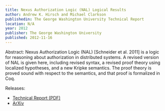 ```yaml
---
title: Nexus Authorization Logic (NAL) Logical Results
author: Andrew K. Hirsch and Michael Clarkson
publishedin: The George Washington University Technical Report
location: N/A
year: 2012
publisher: The George Washington University
published: 2012-11-16
---
```


Abstract: Nexus Authorization Logic (NAL) [Schneider et al. 2011] is a logic for reasoning about authorization in distributed systems. 
A revised version of NAL is given here, including revised syntax, a revised proof theory using localized hypotheses, and a new Kripke semantics. 
The proof theory is proved sound with respect to the semantics, and that proof is formalized in Coq. 

Releases:
- [Technical Report (PDF)](/publications/nal_logical_results.pdf)
- [ArXiv](https://arxiv.org/abs/1211.3700)

